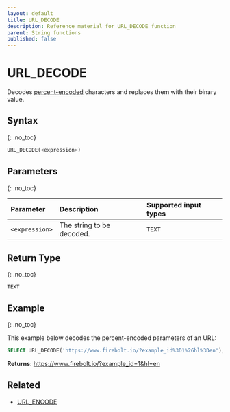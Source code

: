 ```yaml
---
layout: default
title: URL_DECODE
description: Reference material for URL_DECODE function
parent: String functions
published: false
---
```


# URL\_DECODE

Decodes [percent-encoded](https://en.wikipedia.org/wiki/Percent-encoding) characters and replaces them with their binary value.

## Syntax
{: .no_toc}

```sql
URL_DECODE(<expression>)
```

## Parameters
{: .no_toc}

| Parameter | Description                |Supported input types |
| :--------- | :------------------------ | :--------------------|
| `<expression>` | The string to be decoded. | `TEXT`           |

## Return Type
{: .no_toc}

`TEXT`

## Example
{: .no_toc}

This example below decodes the percent-encoded parameters of an URL:

```sql
SELECT URL_DECODE('https://www.firebolt.io/?example_id%3D1%26hl%3Den');
```

**Returns**: https://www.firebolt.io/?example_id=1&hl=en

## Related

* [URL_ENCODE](url_encode.md)